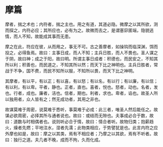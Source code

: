 # 摩篇
	
摩者，揣之术也；内符者，揣之主也。用之有道，其道必隐。微摩之以其所欲，测而探之，内符必应；其所应也，必有为之。故微而去之，是谓塞窌匿端，隐貌逃情，而人不知，故能成其事而无患。  

摩之在此，符应在彼，从而用之，事无不可。古之善摩者，如操钩而临深渊，饵而投之，必得鱼焉。故曰：主事日成，而人不知；主兵日胜，而人不畏也。圣人谋之于阴，故曰神；成之于阳，故曰明。所谓主事日成者：积德也，而民安之，不知其所以利；积善也，而民道之，不知其所以然；而天下比之神明也。主兵日胜者，常战于不争，国不费，而民不知所以服，不知所以畏，而天下比之神明。  

其摩者，有以平，有以正；有以喜，有以怒；有以名，有以行；有以廉，有以信；有以利，有以卑。平者，静也。正者，直也。喜者，悦也。怒者，动也。名者，发也。行者，成也。廉者，洁也。信者，期也。利者，求也。卑者，谄也。故圣人所以独用者，众人皆有之；然无成功者，其用之非也。  

故谋莫难于周密，说莫难于悉听，事莫难于必成：此三者，唯圣人然后能任之。故谋必欲周密，必择其所与通者说也。故曰：或结而无隙也。夫事成必合于数，故曰：道数与时相偶者也。说则听必合于情，故曰：情合者听。故物归类；抱薪趋火，燥者先燃；平地注水，湿者先濡；此物类相应，于势譬犹是也。此言内符之应外摩也如是，故曰：摩之以其类，焉有不相应者；乃摩之以其欲，焉有不听者。故曰：独行之道。夫几者不晚，成而不拘，久而化成。  